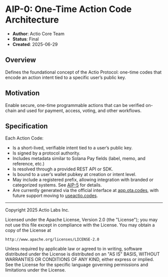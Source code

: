 # AIP-0: One-Time Action Code Architecture

- **Author**: Actio Core Team
- **Status**: Final
- **Created**: 2025-06-29

## Overview

Defines the foundational concept of the Actio Protocol: one-time codes that encode an action intent tied to a specific user’s public key.

## Motivation

Enable secure, one-time programmable actions that can be verified on-chain and used for payment, access, voting, and other workflows.

## Specification

Each Action Code:
- Is a short-lived, verifiable intent tied to a user’s public key.
- Is signed by a protocol authority.
- Includes metadata similar to Solana Pay fields (label, memo, and reference, etc.)
- Is resolved through a provided REST API or SDK.
- Is bound to a user’s wallet pubkey at creation or intent level.
- May include a registered prefix, allowing integration with branded or categorized systems. See [AIP-5](./aip-5.md) for details.
- Are currently generated via the official interface at [app.ota.codes](https://app.ota.codes), with future support moving to [useactio.codes](https://useactio.codes).

---

Copyright 2025 Actio Labs Inc.

Licensed under the Apache License, Version 2.0 (the "License");
you may not use this file except in compliance with the License.
You may obtain a copy of the License at

    http://www.apache.org/licenses/LICENSE-2.0

Unless required by applicable law or agreed to in writing, software
distributed under the License is distributed on an "AS IS" BASIS,
WITHOUT WARRANTIES OR CONDITIONS OF ANY KIND, either express or implied.
See the License for the specific language governing permissions and
limitations under the License.